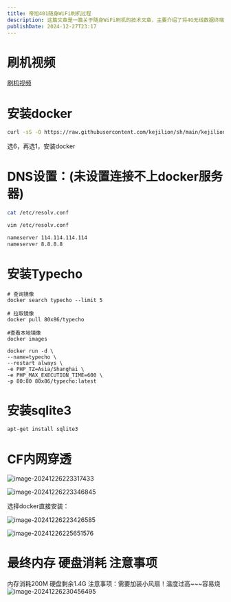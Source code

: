 ```yaml
---
title: 帝旭401随身WiFi刷机过程
description: 这篇文章是一篇关于随身WiFi刷机的技术文章，主要介绍了将4G无线数据终端刷机成Debian系统并部署了Typecho博客。这篇文章为将随身WiFi刷机成Debian系统提供了详细的步骤，并通过设置DNS、安装Docker、拉取Typecho镜像和安装SQLite3等过程，最后通过CF内网穿透，从而实现了系统的成功刷机以及博客部署。
publishDate: 2024-12-27T23:17
---
```

# 刷机视频
[刷机视频][1]

# 安装docker
```bash
curl -sS -O https://raw.githubusercontent.com/kejilion/sh/main/kejilion.sh && chmod +x kejilion.sh && ./kejilion.sh
```
选6，再选1，安装docker

# DNS设置：(未设置连接不上docker服务器)
```bash
cat /etc/resolv.conf

vim /etc/resolv.conf

nameserver 114.114.114.114
nameserver 8.8.8.8
```

# 安装Typecho
```
# 查询镜像
docker search typecho --limit 5

# 拉取镜像
docker pull 80x86/typecho

#查看本地镜像
docker images

docker run -d \
--name=typecho \
--restart always \
-e PHP_TZ=Asia/Shanghai \
-e PHP_MAX_EXECUTION_TIME=600 \
-p 80:80 80x86/typecho:latest

```

# 安装sqlite3
```bash
apt-get install sqlite3
```

# CF内网穿透
![image-20241226223317433](https://p.zhenxi.site/files/202412262233488.png)

![image-20241226223346845](https://p.zhenxi.site/files/202412262233926.png)

选择docker直接安装：

![image-20241226223426585](https://p.zhenxi.site/files/202412262234685.png)

![image-20241226225651576](https://p.zhenxi.site/files/202412262256651.png)


# 最终内存 硬盘消耗 注意事项
内存消耗200M
硬盘剩余1.4G
注意事项：需要加装小风扇！温度过高~~~容易烧
![image-20241226230456495](https://p.zhenxi.site/files/202412262304571.png)

  [1]: https://www.bilibili.com/video/BV1HJUzYVEtH/?spm_id_from=333.337.search-card.all.click&vd_source=105d7c6f614459406c1e6948579b6dc1
